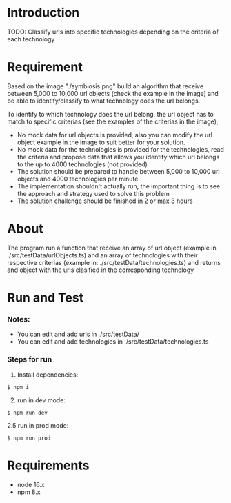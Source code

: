# Introduction 
TODO: Classify urls into specific technologies depending on the criteria of each technology

# Requirement
Based on the image "./symbiosis.png" build an algorithm that receive between 5,000 to 10,000 url objects (check the example in the image) and be able to identify/classify to what technology does the url belongs.

To identify to which technology does the url belong, the url object has to match to specific criterias (see the examples of the criterias in the image),

- No mock data for url objects is provided, also you can modify the url object example in the image to suit better for your solution.
- No mock data for the technologies is provided for the technologies, read the criteria and propose data that allows you identify which url belongs to the up to 4000 technologies (not provided)
- The solution should  be prepared to handle between 5,000 to 10,000 url objects and 4000 technologies per minute
- The implementation shouldn't actually run, the important thing is to see the approach and strategy used to solve this problem
- The solution challenge should be finished in 2 or max 3 hours

# About
The program run a function that receive an array of url object (example in ./src/testData/urlObjects.ts) and an array of technologies with their respective criterias (example in: ./src/testData/technologies.ts) and returns and object with the urls clasified in the corresponding technology

# Run and Test
### Notes:
- You can edit and add urls in ./src/testData/
- You can edit and add technologies in ./src/testData/technologies.ts
### Steps for run
1. Install dependencies: 
  ```
  $ npm i
  ```
2. run in dev mode: 
  ```
  $ npm run dev
  ```
2.5 run in prod mode: 
  ```
  $ npm run prod
  ```
# Requirements
- node 16.x
- npm 8.x